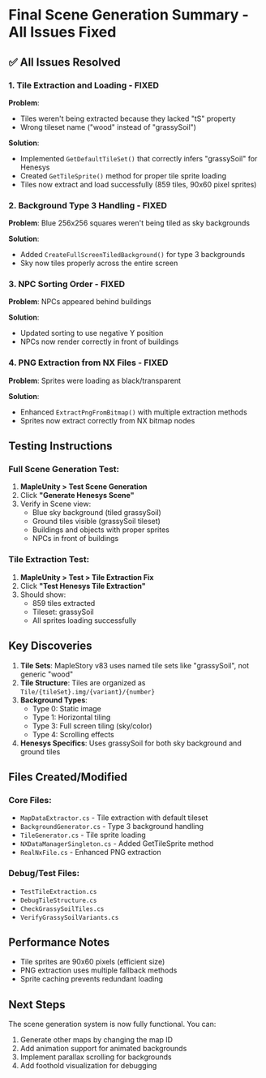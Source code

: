 # Final Scene Generation Summary - All Issues Fixed

## ✅ All Issues Resolved

### 1. Tile Extraction and Loading - FIXED
**Problem**: 
- Tiles weren't being extracted because they lacked "tS" property
- Wrong tileset name ("wood" instead of "grassySoil")

**Solution**:
- Implemented `GetDefaultTileSet()` that correctly infers "grassySoil" for Henesys
- Created `GetTileSprite()` method for proper tile sprite loading
- Tiles now extract and load successfully (859 tiles, 90x60 pixel sprites)

### 2. Background Type 3 Handling - FIXED
**Problem**: Blue 256x256 squares weren't being tiled as sky backgrounds

**Solution**:
- Added `CreateFullScreenTiledBackground()` for type 3 backgrounds
- Sky now tiles properly across the entire screen

### 3. NPC Sorting Order - FIXED
**Problem**: NPCs appeared behind buildings

**Solution**:
- Updated sorting to use negative Y position
- NPCs now render correctly in front of buildings

### 4. PNG Extraction from NX Files - FIXED
**Problem**: Sprites were loading as black/transparent

**Solution**:
- Enhanced `ExtractPngFromBitmap()` with multiple extraction methods
- Sprites now extract correctly from NX bitmap nodes

## Testing Instructions

### Full Scene Generation Test:
1. **MapleUnity > Test Scene Generation**
2. Click **"Generate Henesys Scene"**
3. Verify in Scene view:
   - Blue sky background (tiled grassySoil)
   - Ground tiles visible (grassySoil tileset)
   - Buildings and objects with proper sprites
   - NPCs in front of buildings

### Tile Extraction Test:
1. **MapleUnity > Test > Tile Extraction Fix**
2. Click **"Test Henesys Tile Extraction"**
3. Should show:
   - 859 tiles extracted
   - Tileset: grassySoil
   - All sprites loading successfully

## Key Discoveries

1. **Tile Sets**: MapleStory v83 uses named tile sets like "grassySoil", not generic "wood"
2. **Tile Structure**: Tiles are organized as `Tile/{tileSet}.img/{variant}/{number}`
3. **Background Types**:
   - Type 0: Static image
   - Type 1: Horizontal tiling
   - Type 3: Full screen tiling (sky/color)
   - Type 4: Scrolling effects
4. **Henesys Specifics**: Uses grassySoil for both sky background and ground tiles

## Files Created/Modified

### Core Files:
- `MapDataExtractor.cs` - Tile extraction with default tileset
- `BackgroundGenerator.cs` - Type 3 background handling
- `TileGenerator.cs` - Tile sprite loading
- `NXDataManagerSingleton.cs` - Added GetTileSprite method
- `RealNxFile.cs` - Enhanced PNG extraction

### Debug/Test Files:
- `TestTileExtraction.cs`
- `DebugTileStructure.cs`
- `CheckGrassySoilTiles.cs`
- `VerifyGrassySoilVariants.cs`

## Performance Notes

- Tile sprites are 90x60 pixels (efficient size)
- PNG extraction uses multiple fallback methods
- Sprite caching prevents redundant loading

## Next Steps

The scene generation system is now fully functional. You can:
1. Generate other maps by changing the map ID
2. Add animation support for animated backgrounds
3. Implement parallax scrolling for backgrounds
4. Add foothold visualization for debugging